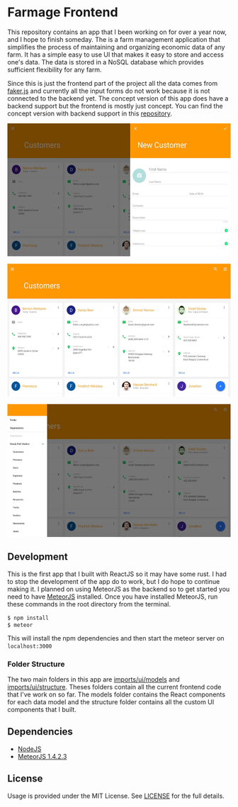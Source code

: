 # Farmage Frontend

This repository contains an app that I been working on for over a year now, and I hope to finish someday. The is a farm management application that simplifies the process of maintaining and organizing economic data of any farm. It has a simple easy to use UI that makes it easy to store and access one's data. The data is stored in a NoSQL database which provides sufficient flexibility for any farm.

Since this is just the frontend part of the project all the data comes from [faker.js](https://github.com/marak/Faker.js/) and currently all the input forms do not work because it is not connected to the backend yet. The concept version of this app does have a backend support but the frontend is mostly just concept. You can find the concept version with backend support in this [repository](https://github.com/Phaze1D/Farmage-Concept).

<p align="center">
<img src="readme_imgs/screenshot1.jpg" height="300px"/>
</p>

<p align="center">
<img src="readme_imgs/screenshot2.jpg" height="300px"/>
</p>

<p align="center">
<img src="readme_imgs/screenshot3.jpg" height="300px"/>
</p>


## Development
This is the first app that I built with ReactJS so it may have some rust. I had to stop the development of the app do to work, but I do hope to continue making it. I planned on using MeteorJS as the backend so to get started you need to have [MeteorJS](https://www.meteor.com/) installed. Once you have installed MeteorJS, run these commands in the root directory from the terminal.

```
$ npm install
$ meteor
```

This will install the npm dependencies and then start the meteor server on `localhost:3000`

### Folder Structure
The two main folders in this app are [imports/ui/models](imports/ui/models) and [imports/ui/structure](imports/ui/structure). Theses folders contain all the current frontend code that I've work on so far. The models folder contains the React components for each data model and the structure folder contains all the custom UI components that I built.


## Dependencies
* [NodeJS](https://nodejs.org)
* [MeteorJS 1.4.2.3](https://www.meteor.com/)

## License
Usage is provided under the MIT License. See [LICENSE](LICENSE) for the full details.
